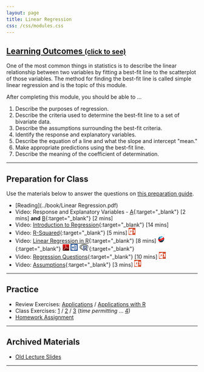 ```yaml
---
layout: page
title: Linear Regression
css: /css/modules.css
---
```


<div class="panel-group-ILOs">
  <div class="panel panel-default">
    <div class="panel-heading">
      <h2 class="panel-title">
        <a data-toggle="collapse" href="#ILOs">Learning Outcomes <small>(click to see)</small></a>
      </h2>
    </div>
    <div id="ILOs" class="panel-collapse collapse">
      <div class="panel-body">
One of the most common things in statistics is to describe the linear relationship between two variables by fitting a best-fit line to the scatterplot of those variables.  The method for finding the best-fit line is called simple linear regression and is the topic of this module.

<p>After completing this module, you should be able to ...</p>

<ol>
  <li>Describe the purposes of regression.</li>
  <li>Describe the criteria used to determine the best-fit line to a set of bivariate data.</li>
  <li>Describe the assumptions surrounding the best-fit criteria.</li>
  <li>Identify the response and explanatory variables.</li>
  <li>Describe the equation of a line and what the slope and intercept "mean."</li>
  <li>Make appropriate predictions using the best-fit line.</li>
  <li>Describe the meaning of the coefficient of determination.</li>
</ol>
      </div>
    </div>
  </div>
</div>

----

## Preparation for Class

Use the materials below to answer the questions on [this preparation guide](LinearRegression_Prep).

* [Reading](../book/Linear Regression.pdf)
* Video: Response and Explanatory Variables -  [A](https://www.youtube.com/v/bokeTCH2aJY?version=3&autoplay=1&start=60&end=148){:target="_blank"} [2 mins] **and**  [B](https://www.youtube.com/v/bokeTCH2aJY?version=3&autoplay=1&start=378){:target="_blank"} [2 mins]
* Video: [Introduction to Regression](https://www.youtube.com/v/k_OB1tWX9PM?version=3&autoplay=1){:target="_blank"} [14 mins]
* Video: [R-Squared](https://vimeo.com/user45324800/slr-rsquared){:target="_blank"} [5 mins]  [![PowerPoint](../img/ppt.png)](LinearRegression_PPT2.pptx)
* Video: [Linear Regression in R](https://vimeo.com/user45324800/regression1){:target="_blank"} [8 mins] [![Web](../img/web.png)](LinearRegression_RHO.html){:target="_blank"}  [![PDF](../img/pdf.png)](LinearRegression_RHO.pdf) [![MSWord](../img/word.png)](LinearRegression_RHO.docx)  [![R](../img/Rlogo.png)](LinearRegression_RHO.R){:target="_blank"}
* Video: [Regression Questions](https://vimeo.com/user45324800/slr-questions){:target="_blank"} [10 mins]  [![PowerPoint](../img/ppt.png)](LinearRegression_PPT3.pptx)
* Video: [Assumptions](https://vimeo.com/user45324800/slr-assumptions){:target="_blank"} [3 mins]  [![PowerPoint](../img/ppt.png)](LinearRegression_PPT.pptx)

----

## Practice

* Review Exercises: [Applications](LinearRegression_RevEx_Apps) / [Applications with R](LinearRegression_RevEx_RApps)
* Class Exercises: [1](LinearRegression_CE1) / [2](LinearRegression_CE2) / [3](LinearRegression_CE3) (*time permitting* ... [4](LinearRegression_CE4))
* [Homework Assignment](LinearRegression_HW)

----

## Archived Materials

* [Old Lecture Slides](LinearRegression_PPT_old.pptx)

----
